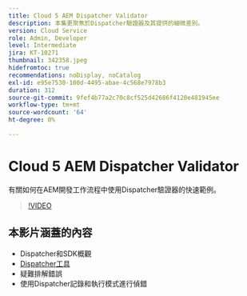 ```yaml
---
title: Cloud 5 AEM Dispatcher Validator
description: 本集更聚焦於Dispatcher驗證器及其提供的細微差別。
version: Cloud Service
role: Admin, Developer
level: Intermediate
jira: KT-10271
thumbnail: 342358.jpeg
hidefromtoc: true
recommendations: noDisplay, noCatalog
exl-id: e95e7530-100d-4495-abae-4c568e7978b3
duration: 312
source-git-commit: 9fef4b77a2c70c8cf525d42686f4120e481945ee
workflow-type: tm+mt
source-wordcount: '64'
ht-degree: 0%

---
```


# Cloud 5 AEM Dispatcher Validator

有關如何在AEM開發工作流程中使用Dispatcher驗證器的快速範例。

>[!VIDEO](https://video.tv.adobe.com/v/342358?quality=12&learn=on)

## 本影片涵蓋的內容

+ Dispatcher和SDK概觀
+ [Dispatcher工具](https://experienceleague.adobe.com/docs/experience-manager-cloud-service/content/implementing/content-delivery/validation-debug.html)
+ 疑難排解錯誤
+ 使用Dispatcher記錄和執行模式進行偵錯
